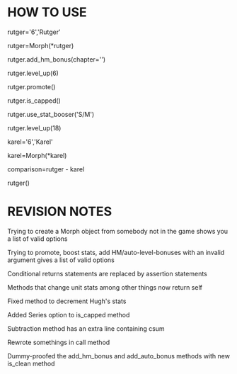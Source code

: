 HOW TO USE
===
rutger='6','Rutger'

rutger=Morph(\*rutger)

rutger.add_hm_bonus(chapter='')

rutger.level_up(6)

rutger.promote()

rutger.is_capped()

rutger.use_stat_booser('S/M')

rutger.level_up(18)

karel='6','Karel'

karel=Morph(\*karel)

comparison=rutger - karel

rutger()

REVISION NOTES
===
Trying to create a Morph object from somebody not in the game shows you a list of valid options

Trying to promote, boost stats, add HM/auto-level-bonuses with an invalid argument gives a list of valid options

Conditional returns statements are replaced by assertion statements

Methods that change unit stats among other things now return self

Fixed method to decrement Hugh's stats

Added Series option to is_capped method

Subtraction method has an extra line containing csum

Rewrote somethings in call method

Dummy-proofed the add_hm_bonus and add_auto_bonus methods with new is_clean method
